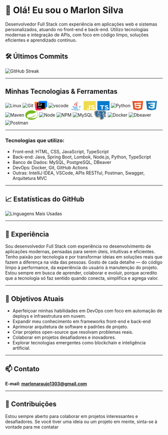 # 👋 Olá! Eu sou o Marlon Silva

Desenvolvedor Full Stack com experiência em aplicações web e sistemas personalizados, atuando no front-end e back-end. Utilizo tecnologias modernas e integração de APIs, com foco em código limpo, soluções eficientes e aprendizado contínuo.

## 🛠️ Últimos Commits

![GitHub Streak](https://github-readme-streak-stats.herokuapp.com/?user=marlon-Arauj0&theme=dark)

---

## Minhas Tecnologias & Ferramentas

<div style="display: inline_block">
  <img align="center" alt="Linux" height="30" width="40" src="https://cdn.jsdelivr.net/gh/devicons/devicon/icons/linux/linux-original.svg" />
  <img align="center" alt="Git" height="30" width="40" src="https://cdn.jsdelivr.net/gh/devicons/devicon/icons/git/git-original-wordmark.svg" />
  <img align="center" alt="IntelliJ" height="30" width="40" src="https://raw.githubusercontent.com/devicons/devicon/master/icons/intellij/intellij-original.svg">
  <img align="center" alt="vscode" height="30" width="40" src="https://cdn.jsdelivr.net/gh/devicons/devicon/icons/vscode/vscode-original.svg" />
  <img align="center" alt="Java" height="30" width="40" src="https://raw.githubusercontent.com/devicons/devicon/master/icons/java/java-original.svg">
  <img align="center" alt="Js" height="30" width="40" src="https://raw.githubusercontent.com/devicons/devicon/master/icons/javascript/javascript-plain.svg">
  <img align="center" alt="Ts" height="30" width="40" src="https://raw.githubusercontent.com/devicons/devicon/master/icons/typescript/typescript-plain.svg">
  <img align="center" alt="Python" height="30" width="40" src="https://cdn.jsdelivr.net/gh/devicons/devicon/icons/python/python-original-wordmark.svg" />
  <img align="center" alt="HTML" height="30" width="40" src="https://raw.githubusercontent.com/devicons/devicon/master/icons/html5/html5-original.svg">
  <img align="center" alt="CSS" height="30" width="40" src="https://raw.githubusercontent.com/devicons/devicon/master/icons/css3/css3-original.svg">
  <img align="center" alt="Maven" height="30" width="40" src="https://cdn.jsdelivr.net/gh/devicons/devicon/icons/maven/maven-original.svg">
  <img align="center" alt="Spring" height="30" width="40" src="https://raw.githubusercontent.com/devicons/devicon/master/icons/spring/spring-original.svg">
  <img align="center" alt="Node" height="30" width="40" src="https://cdn.jsdelivr.net/gh/devicons/devicon/icons/nodejs/nodejs-original-wordmark.svg" />
  <img align="center" alt="NPM" height="30" width="40" src="https://cdn.jsdelivr.net/gh/devicons/devicon/icons/npm/npm-original-wordmark.svg" />
  <img align="center" alt="MySQL" height="30" width="40" src="https://cdn.jsdelivr.net/gh/devicons/devicon/icons/mysql/mysql-original-wordmark.svg" />
  <img align="center" alt="PostgreSQL" height="30" width="40" src="https://raw.githubusercontent.com/devicons/devicon/master/icons/postgresql/postgresql-original.svg">
  <img align="center" alt="Docker" height="30" width="40" src="https://cdn.jsdelivr.net/gh/devicons/devicon/icons/docker/docker-original-wordmark.svg" />
  <img align="center" alt="Dbeaver" height="30" width="40" src="https://cdn.jsdelivr.net/gh/devicons/devicon/icons/dbeaver/dbeaver-original.svg" />
  <img align="center" alt="Postman" height="30" width="40" src="https://cdn.jsdelivr.net/gh/devicons/devicon/icons/postman/postman-original.svg" />
</div>

---

### Tecnologias que utilizo:
- Front-end: HTML, CSS, JavaScript, TypeScript  
- Back-end: Java,  Spring Boot, Lombok, Node.js, Python, TypeScript  
- Banco de Dados:  MySQL, PostgreSQL, DBeaver  
- DevOps: Docker, Git, GitHub Actions  
- Outras: IntelliJ IDEA, VSCode, APIs RESTful, Postman, Swagger, Arquitetura MVC  

---
## 📈 Estatísticas do GitHub

![Linguagens Mais Usadas](https://github-readme-stats.vercel.app/api/top-langs/?username=marlon-Arauj0&layout=compact&theme=dark)

---
## 🌟 Experiência

Sou desenvolvedor Full Stack com experiência no desenvolvimento de aplicações modernas, pensadas para serem úteis, intuitivas e eficientes. Tenho paixão por tecnologia e por transformar ideias em soluções reais que fazem a diferença na vida das pessoas. Gosto de cada detalhe — do código limpo à performance, da experiência do usuário à manutenção do projeto. Estou sempre em busca de aprender, colaborar e evoluir, porque acredito que a tecnologia só faz sentido quando conecta, simplifica e agrega valor.

---

## 🎯 Objetivos Atuais

  - Aperfeiçoar minhas habilidades em DevOps com foco em automação de deploys e infraestrutura em nuvem.  
  - Expandir meu conhecimento em frameworks front-end e back-end 
  - Aprimorar arquitetura de software e padrões de projeto.  
  - Criar projetos open-source que resolvam problemas reais.  
  - Colaborar em projetos desafiadores e inovadores.  
  - Explorar tecnologias emergentes como blockchain e inteligência artificial.  

---

## 📫 Contato

**E-mail: marlonaraujo1303@gmail.com**

---

## 🤝 Contribuições
Estou sempre aberto para colaborar em projetos interessantes e desafiadores. Se você tiver uma ideia ou um projeto em mente, sinta-se à vontade para me contatar
